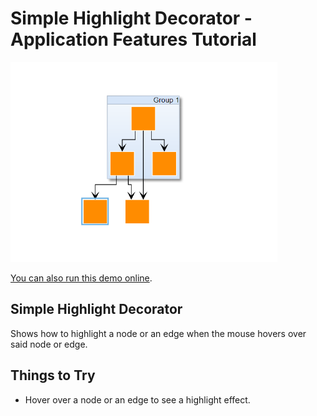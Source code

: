 # Simple Highlight Decorator - Application Features Tutorial

<img src="../../resources/image/highlight-decorator.png" alt="demo-thumbnail" height="320"/>

[You can also run this demo online](https://live.yworks.com/demos/03-tutorial-application-features/simple-highlight-decorator/index.html).

## Simple Highlight Decorator

Shows how to highlight a node or an edge when the mouse hovers over said node or edge.

## Things to Try

- Hover over a node or an edge to see a highlight effect.
